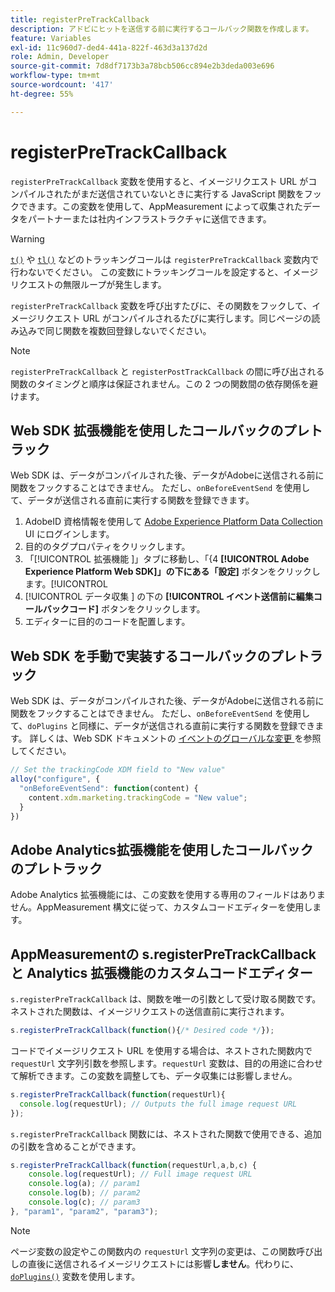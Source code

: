 ```yaml
---
title: registerPreTrackCallback
description: アドビにヒットを送信する前に実行するコールバック関数を作成します。
feature: Variables
exl-id: 11c960d7-ded4-441a-822f-463d3a137d2d
role: Admin, Developer
source-git-commit: 7d8df7173b3a78bcb506cc894e2b3deda003e696
workflow-type: tm+mt
source-wordcount: '417'
ht-degree: 55%

---
```


# registerPreTrackCallback

`registerPreTrackCallback` 変数を使用すると、イメージリクエスト URL がコンパイルされたがまだ送信されていないときに実行する JavaScript 関数をフックできます。この変数を使用して、AppMeasurement によって収集されたデータをパートナーまたは社内インフラストラクチャに送信できます。

>[!WARNING]
>
>[`t()`](t-method.md) や [`tl()`](tl-method.md) などのトラッキングコールは `registerPreTrackCallback` 変数内で行わないでください。 この変数にトラッキングコールを設定すると、イメージリクエストの無限ループが発生します。

`registerPreTrackCallback` 変数を呼び出すたびに、その関数をフックして、イメージリクエスト URL がコンパイルされるたびに実行します。同じページの読み込みで同じ関数を複数回登録しないでください。

>[!NOTE]
>
> `registerPreTrackCallback` と `registerPostTrackCallback` の間に呼び出される関数のタイミングと順序は保証されません。この 2 つの関数間の依存関係を避けます。

## Web SDK 拡張機能を使用したコールバックのプレトラック

Web SDK は、データがコンパイルされた後、データがAdobeに送信される前に関数をフックすることはできません。 ただし、`onBeforeEventSend` を使用して、データが送信される直前に実行する関数を登録できます。

1. AdobeID 資格情報を使用して [Adobe Experience Platform Data Collection](https://experience.adobe.com/data-collection) UI にログインします。
1. 目的のタグプロパティをクリックします。
1. 「[!UICONTROL  拡張機能 ]」タブに移動し、「{4 **[!UICONTROL Adobe Experience Platform Web SDK]」の下にある「設定]** ボタンをクリックします。[!UICONTROL 
1. [!UICONTROL  データ収集 ] の下の **[!UICONTROL イベント送信前に編集コールバックコード]** ボタンをクリックします。
1. エディターに目的のコードを配置します。

## Web SDK を手動で実装するコールバックのプレトラック

Web SDK は、データがコンパイルされた後、データがAdobeに送信される前に関数をフックすることはできません。 ただし、`onBeforeEventSend` を使用して、`doPlugins` と同様に、データが送信される直前に実行する関数を登録できます。 詳しくは、Web SDK ドキュメントの [ イベントのグローバルな変更 ](https://experienceleague.adobe.com/docs/experience-platform/edge/fundamentals/tracking-events.html#modifying-events-globally) を参照してください。

```js
// Set the trackingCode XDM field to "New value"
alloy("configure", {
  "onBeforeEventSend": function(content) {
    content.xdm.marketing.trackingCode = "New value";
  }
})
```

## Adobe Analytics拡張機能を使用したコールバックのプレトラック

Adobe Analytics 拡張機能には、この変数を使用する専用のフィールドはありません。AppMeasurement 構文に従って、カスタムコードエディターを使用します。

## AppMeasurementの s.registerPreTrackCallback と Analytics 拡張機能のカスタムコードエディター

`s.registerPreTrackCallback` は、関数を唯一の引数として受け取る関数です。ネストされた関数は、イメージリクエストの送信直前に実行されます。

```js
s.registerPreTrackCallback(function(){/* Desired code */});
```

コードでイメージリクエスト URL を使用する場合は、ネストされた関数内で `requestUrl` 文字列引数を参照します。`requestUrl` 変数は、目的の用途に合わせて解析できます。この変数を調整しても、データ収集には影響しません。

```js
s.registerPreTrackCallback(function(requestUrl){
  console.log(requestUrl); // Outputs the full image request URL
});
```

`s.registerPreTrackCallback` 関数には、ネストされた関数で使用できる、追加の引数を含めることができます。

```js
s.registerPreTrackCallback(function(requestUrl,a,b,c) {
    console.log(requestUrl); // Full image request URL
    console.log(a); // param1
    console.log(b); // param2
    console.log(c); // param3
}, "param1", "param2", "param3");
```

>[!NOTE]
>
> ページ変数の設定やこの関数内の `requestUrl` 文字列の変更は、この関数呼び出しの直後に送信されるイメージリクエストには影響&#x200B;**しません**。代わりに、[`doPlugins()`](doplugins.md) 変数を使用します。
